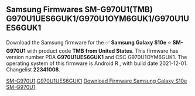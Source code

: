 <h2>Samsung Firmwares SM-G970U1(TMB) G970U1UES6GUK1/G970U1OYM6GUK1/G970U1UES6GUK1</h2>
Download the Samsung firmware for the ✅ <strong>Samsung Galaxy S10e </strong> ⭐ <strong>SM-G970U1</strong> with product code <strong>TMB</strong> <strong> from United States</strong>. This firmware has version number PDA <strong>G970U1UES6GUK1</strong> and CSC G970U1OYM6GUK1. The operating system of this firmware is Android R , with build date 2021-12-01. Changelist <strong>22341008</strong>.


[SM-G970U1](https://samfirm.shop/samsung/model/SM-G970U1)
[G970U1UES6GUK1](https://samfirm.shop/samsung/pda/G970U1UES6GUK1)
[Download Firmware Samsung Galaxy S10e SM-G970U1](https://samfirm.shop/samsung/firmware/479199)
